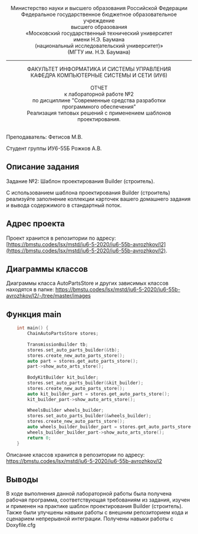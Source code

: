 <div align="center">
Министерство науки и высшего образования Российской Федерации <br />
Федеральное государственное бюджетное образовательное учреждение <br />
высшего образования <br />
«Московский государственный технический университет <br />
имени Н.Э. Баумана <br />
(национальный исследовательский университет)» <br />
(МГТУ им. Н.Э. Баумана)
</div>
<hr />
<div align="center">
ФАКУЛЬТЕТ ИНФОРМАТИКА И СИСТЕМЫ УПРАВЛЕНИЯ <br />
КАФЕДРА КОМПЬЮТЕРНЫЕ СИСТЕМЫ И СЕТИ (ИУ6)
</div>
<br />
<div align="center">
ОТЧЕТ <br />
к лабораторной работе №2 <br />
по дисциплине "Современные средства разработки <br />
программного обеспечения" <br />
Реализация типовых решений с применением шаблонов проектирования.
</div>
<br />

Преподаватель: Фетисов М.В.

Студент группы ИУ6-55Б Рожков А.В.
## Описание задания

Задание №2: Шаблон проектирования Builder (строитель).

С использованием шаблона проектирования Builder (строитель) реализуйте заполнение коллекции карточек вашего домашнего задания и вывода содержимого в стандартный поток.
## Адрес проекта

Проект хранится в репозитории по адресу: [https://bmstu.codes/lsx/mstd/iu6-5-2020/iu6-55b-avrozhkov/l2](https://bmstu.codes/lsx/mstd/iu6-5-2020/iu6-55b-avrozhkov/l2).

## Диаграммы классов

Диаграммы класса AutoPartsStore и других зависимых классов находятся в папке: https://bmstu.codes/lsx/mstd/iu6-5-2020/iu6-55b-avrozhkov/l2/-/tree/master/images
## Функция main

```cpp
    int main() {
        ChainAutoPartsStore stores;
    
        TransmissionBuilder tb;
        stores.set_auto_parts_builder(&tb);
        stores.create_new_auto_parts_store();
        auto part = stores.get_auto_parts_store();
        part->show_auto_arts_store();
    
        BodyKitBuilder kit_builder;
        stores.set_auto_parts_builder(&kit_builder);
        stores.create_new_auto_parts_store();
        auto kit_builder_part = stores.get_auto_parts_store();
        kit_builder_part->show_auto_arts_store();
    
        WheelsBuilder wheels_builder;
        stores.set_auto_parts_builder(&wheels_builder);
        stores.create_new_auto_parts_store();
        auto wheels_builder_builder_part = stores.get_auto_parts_store();
        wheels_builder_builder_part->show_auto_arts_store();
        return 0;
    }
```

Описание классов хранится в репозитории по адресу: https://bmstu.codes/lsx/mstd/iu6-5-2020/iu6-55b-avrozhkov/l2

## Выводы

В ходе выполнения данной лабораторной работы была получена рабочая программа, соответствующая требованиям из задания, изучен и применен на практике шаблон проектирования Builder (строитель). Также были улучшены навыки работы с внешним репозиторием кода и сценарием непрерывной интеграции. Получены навыки работы с Doxyfile.cfg
